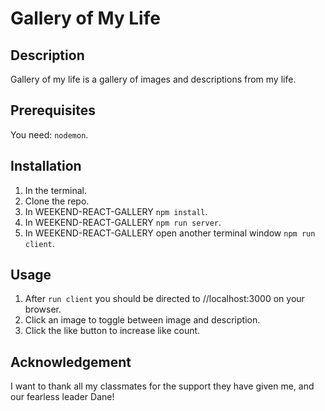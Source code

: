 # Gallery of My Life

## Description

Gallery of my life is a gallery of images and descriptions from my life.  

## Prerequisites

You need: `nodemon`.

## Installation
1. In the terminal.
2. Clone the repo.
3. In WEEKEND-REACT-GALLERY `npm install`.
4. In WEEKEND-REACT-GALLERY `npm run server`.
5. In WEEKEND-REACT-GALLERY open another terminal window
     `npm run client`.


## Usage

1. After `run client` you should be directed to //localhost:3000 on your browser.
2. Click an image to toggle between image and description.
3. Click the like button to increase like count.

## Acknowledgement

I want to thank all my classmates for the support they have given me, and our fearless leader Dane!

